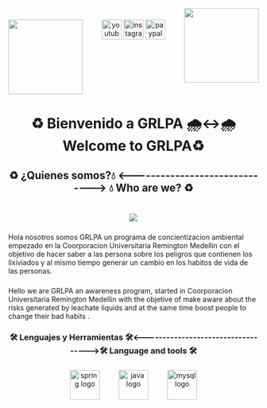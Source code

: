 <img align="right" height="150" src="https://external-content.duckduckgo.com/iu/?u=https%3A%2F%2Facironline.mx%2Fwp-content%2Fuploads%2F2019%2F06%2Freciclar_acironline-1.png&f=1&nofb=1&ipt=541465479cff040fdee967f12c0d08d34d4dd8533f9f16bececee636581b4af7&ipo=images"  />

###

<img align="left" height="150" src="https://external-content.duckduckgo.com/iu/?u=https%3A%2F%2Facironline.mx%2Fwp-content%2Fuploads%2F2019%2F06%2Freciclar_acironline-1.png&f=1&nofb=1&ipt=541465479cff040fdee967f12c0d08d34d4dd8533f9f16bececee636581b4af7&ipo=images"  />

###

<div align="center">
  <img src="https://img.shields.io/static/v1?message=Youtube&logo=youtube&label=&color=FF0000&logoColor=white&labelColor=&style=for-the-badge" height="40" alt="youtube logo"  />
  <img src="https://img.shields.io/static/v1?message=Instagram&logo=instagram&label=&color=E4405F&logoColor=white&labelColor=&style=for-the-badge" height="40" alt="instagram logo"  />
  <img src="https://img.shields.io/static/v1?message=PayPal&logo=paypal&label=&color=00457C&logoColor=white&labelColor=&style=for-the-badge" height="40" alt="paypal logo"  />
</div>

###

<br clear="both">

<h1 align="center">♻️ Bienvenido a GRLPA 🌧️<->🌧️Welcome to GRLPA♻️</h1>

###

<h2 align="center">♻️ ¿Quienes somos?💧  <------------------------------>  💧 Who are we? ♻️</h2>

###

<br clear="both">

<div align="center">
  <img src="https://visitor-badge.laobi.icu/badge?page_id=K1-mikaze.K1-mikaze&left_color=blue&right_color=green&left_text=Visitante%20%7C%20Visitor"  />
</div>

###

<p align="left">Hola nosotros somos  GRLPA un programa de concientizacion ambiental empezado en la Coorporacion Universitaria Remington Medellin con el objetivo de hacer saber a las persona sobre los peligros que contienen los lixiviados y al mismo tiempo generar un cambio en los habitos de vida de las personas.</p>

###

<p align="left">Hello we are GRLPA an awareness program, started in Coorporacion Universitaria Remington Medellin with the objetive of make  aware about the risks generated by  leachate liquids and at the same time boost people to change their bad habits  .</p>

###

<h3 align="center">🛠 Lenguajes y Herramientas 🛠<----------------------------------->🛠 Language and tools 🛠</h3>

###

<div align="center">
  <img src="https://img.shields.io/badge/Spring-6DB33F?logo=spring&logoColor=black&style=for-the-badge" height="60" alt="spring logo"  />
  <img width="30" />
  <img src="https://cdn.jsdelivr.net/gh/devicons/devicon/icons/java/java-original.svg" height="60" alt="java logo"  />
  <img width="30" />
  <img src="https://img.shields.io/badge/MySQL-4479A1?logo=mysql&logoColor=white&style=for-the-badge" height="60" alt="mysql logo"  />
</div>

###
